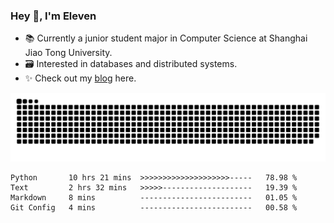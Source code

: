 ### Hey 👋, I'm Eleven

- 📚 Currently a junior student major in Computer Science at Shanghai Jiao Tong University.
- 🗃️ Interested in databases and distributed systems.
- ✨ Check out my [blog](https://blog.eleven.wiki) here.

![github contribution grid snake animation](https://raw.githubusercontent.com/El-even-11/El-even-11/output/github-contribution-grid-snake.svg)

<!--START_SECTION:waka-->

```text
Python       10 hrs 21 mins  >>>>>>>>>>>>>>>>>>>>-----   78.98 %
Text         2 hrs 32 mins   >>>>>--------------------   19.39 %
Markdown     8 mins          -------------------------   01.05 %
Git Config   4 mins          -------------------------   00.58 %
```

<!--END_SECTION:waka-->
